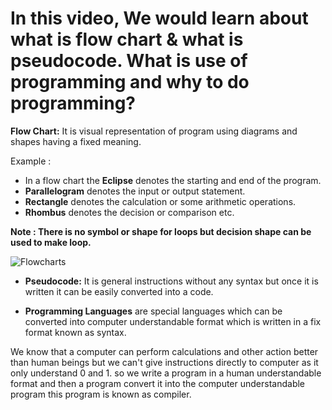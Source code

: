 # In this video, We would learn about what is flow chart & what is pseudocode. What is use of programming and why to do programming?

**Flow Chart:** It is visual representation of program using diagrams and shapes having a fixed meaning.

Example :

- In a flow chart the **Eclipse** denotes the starting and end of the program.
- **Parallelogram** denotes the input or output statement.
- **Rectangle** denotes the calculation or some arithmetic operations.
- **Rhombus** denotes the decision or comparison etc.
  
**Note : There is no symbol or shape for loops but decision shape can be used to make loop.**  

![Flowcharts](flowchart.png)

- **Pseudocode:** It is general instructions without any syntax but once it is written it can be easily converted into a code.

- **Programming Languages** are special languages which can be converted into computer understandable format which is written in a fix format known as syntax.

We know that a computer can perform calculations and other action better than human beings but we can't give instructions directly to computer as it only understand 0 and 1. so we write a program in a human understandable format and then a program convert it into the computer understandable program this program is known as compiler.
